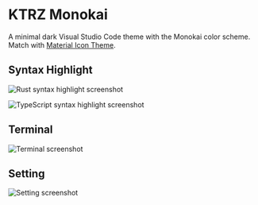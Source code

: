 # KTRZ Monokai 

A minimal dark Visual Studio Code theme with the Monokai color scheme. Match with [Material Icon Theme](https://marketplace.visualstudio.com/items?itemName=PKief.material-icon-theme).

## Syntax Highlight
<!-- ![KTRZ Monokai Screenshot](https://user-images.githubusercontent.com/5457539/105826825-860bfb80-6004-11eb-8137-cc4eeb73352f.png) -->
![Rust syntax highlight screenshot](https://user-images.githubusercontent.com/5457539/105838713-ce7ee580-6013-11eb-8acc-4739218fd16c.png)

![TypeScript syntax highlight screenshot](https://user-images.githubusercontent.com/5457539/105839046-464d1000-6014-11eb-9b7e-1628dd49aa07.png)

## Terminal

![Terminal screenshot](https://user-images.githubusercontent.com/5457539/105839040-451be300-6014-11eb-8550-c5b31aa8a4e1.png)

## Setting

![Setting screenshot](https://user-images.githubusercontent.com/5457539/105839029-41885c00-6014-11eb-9a9b-a9a732a4be31.png)
